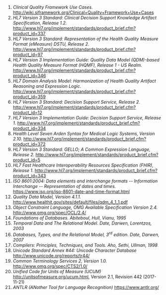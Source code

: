
1.  _Clinical Quality Framework Use Cases._ http://wiki.siframework.org/Clinical+Quality+Framework+Use+Cases
2.  _HL7 Version 3 Standard: Clinical Decision Support Knowledge Artifact Specification, Release 1.2._ http://www.hl7.org/implement/standards/product_brief.cfm?product_id=337
3.  _HL7 Version 3 Standard: Representation of the Health Quality Measure Format (eMeasure) DSTU, Release 2_. http://www.hl7.org/implement/standards/product_brief.cfm?product_id=97
4.  _HL7 Version 3 Implementation Guide: Quality Data Model (QDM)-based Health Quality Measure Format (HQMF), Release 1 - US Realm._ http://www.hl7.org/implement/standards/product_brief.cfm?product_id=346
5.  _HL7 Domain Analysis Model: Harmonization of Health Quality Artifact Reasoning and Expression Logic._ http://www.hl7.org/implement/standards/product_brief.cfm?product_id=359
6.  _HL7 Version 3 Standard: Decision Support Service, Release 2_. http://www.hl7.org/implement/standards/product_brief.cfm?product_id=12
7.  _HL7 Version 3 Implementation Guide: Decision Support Service, Release 1_. http://www.hl7.org/implement/standards/product_brief.cfm?product_id=334
8.  _Health Level Seven Arden Syntax for Medical Logic Systems, Version 2.10._ http://www.hl7.org/implement/standards/product_brief.cfm?product_id=372
9.  _HL7 Version 3 Standard: GELLO; A Common Expression Language, Release 2._ http://www.hl7.org/implement/standards/product_brief.cfm?product_id=5
10. _HL7 Fast Healthcare Interoperability Resources Specification (FHIR), Release 1_. http://www.hl7.org/implement/standards/product_brief.cfm?product_id=343
11. _ISO 8601:2004: Data elements and interchange formats -- Information Interchange -- Representation of dates and times._ https://www.iso.org/iso-8601-date-and-time-format.html
12. _Quality Data Model, Version 4.1.1._ http://www.healthit.gov/sites/default/files/qdm_4_1_1.pdf
13. _Object Constraint Language, OMG Available Specification Version 2.4._ http://www.omg.org/spec/OCL/2.4/
14. _Foundations of Databases. Abiteboul, Hull, Vianu, 1995_
15. _Temporal Data and The Relational Model. Date, Darwen, Lorentzos, 2003_
16. _Databases, Types, and the Relational Model, 3<sup>rd</sup> edition. Date, Darwen, 2007_
17. _Compilers: Principles, Techniques, and Tools. Aho, Sethi, Ullman, 1998_
18. _Unicode Standard Annex #44: Unicode Character Database_ http://www.unicode.org/reports/tr44/
19. _Common Terminology Services 2, Version 1.0._ http://www.omg.org/spec/CTS2/1.0/
20. _Unified Code for Units of Measure (UCUM)_ http://unitsofmeasure.org/ucum.html, Version 2.1, Revision 442 (2017-11-21)
21. _ANTLR (ANother Tool for Language Recognition)_ https://www.antlr.org/
